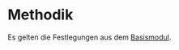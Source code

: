 # Methodik

Es gelten die Festlegungen aus dem [Basismodul](https://simplifier.net/guide/ImplementierungsleitfadenISiK-Basismodul/UebergreifendeFestlegungenMethodik).
